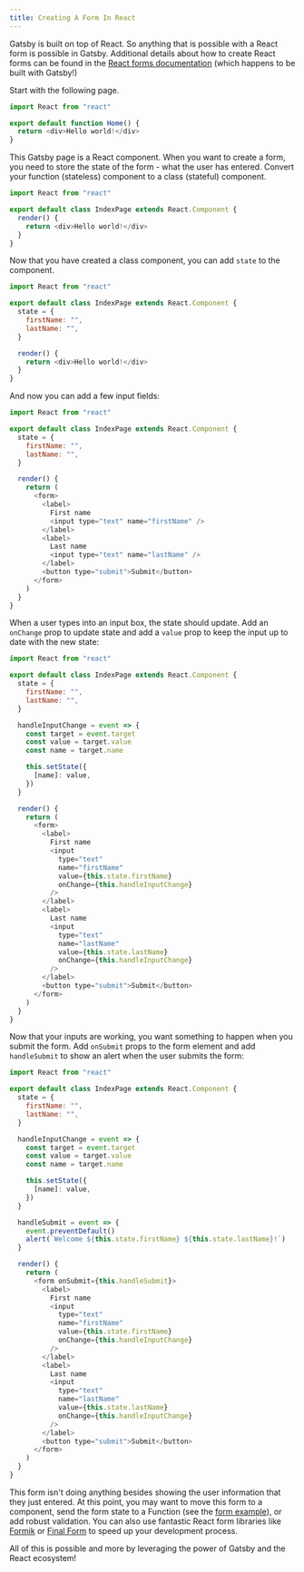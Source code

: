 ```yaml
---
title: Creating A Form In React
---
```


Gatsby is built on top of React. So anything that is possible with a React form is possible in Gatsby. Additional details about how to create React forms can be found in the [React forms documentation](https://reactjs.org/docs/forms.html) (which happens to be built with Gatsby!)

Start with the following page.

```jsx:title=src/pages/index.js
import React from "react"

export default function Home() {
  return <div>Hello world!</div>
}
```

This Gatsby page is a React component. When you want to create a form, you need to store the state of the form - what the user has entered. Convert your function (stateless) component to a class (stateful) component.

```jsx:title=src/pages/index.js
import React from "react"

export default class IndexPage extends React.Component {
  render() {
    return <div>Hello world!</div>
  }
}
```

Now that you have created a class component, you can add `state` to the component.

```jsx:title=src/pages/index.js
import React from "react"

export default class IndexPage extends React.Component {
  state = {
    firstName: "",
    lastName: "",
  }

  render() {
    return <div>Hello world!</div>
  }
}
```

And now you can add a few input fields:

```jsx:title=src/pages/index.js
import React from "react"

export default class IndexPage extends React.Component {
  state = {
    firstName: "",
    lastName: "",
  }

  render() {
    return (
      <form>
        <label>
          First name
          <input type="text" name="firstName" />
        </label>
        <label>
          Last name
          <input type="text" name="lastName" />
        </label>
        <button type="submit">Submit</button>
      </form>
    )
  }
}
```

When a user types into an input box, the state should update. Add an `onChange` prop to update state and add a `value` prop to keep the input up to date with the new state:

```jsx:title=src/pages/index.js
import React from "react"

export default class IndexPage extends React.Component {
  state = {
    firstName: "",
    lastName: "",
  }

  handleInputChange = event => {
    const target = event.target
    const value = target.value
    const name = target.name

    this.setState({
      [name]: value,
    })
  }

  render() {
    return (
      <form>
        <label>
          First name
          <input
            type="text"
            name="firstName"
            value={this.state.firstName}
            onChange={this.handleInputChange}
          />
        </label>
        <label>
          Last name
          <input
            type="text"
            name="lastName"
            value={this.state.lastName}
            onChange={this.handleInputChange}
          />
        </label>
        <button type="submit">Submit</button>
      </form>
    )
  }
}
```

Now that your inputs are working, you want something to happen when you submit the form. Add `onSubmit` props to the form element and add `handleSubmit` to show an alert when the user submits the form:

```jsx:title=src/pages/index.js
import React from "react"

export default class IndexPage extends React.Component {
  state = {
    firstName: "",
    lastName: "",
  }

  handleInputChange = event => {
    const target = event.target
    const value = target.value
    const name = target.name

    this.setState({
      [name]: value,
    })
  }

  handleSubmit = event => {
    event.preventDefault()
    alert(`Welcome ${this.state.firstName} ${this.state.lastName}!`)
  }

  render() {
    return (
      <form onSubmit={this.handleSubmit}>
        <label>
          First name
          <input
            type="text"
            name="firstName"
            value={this.state.firstName}
            onChange={this.handleInputChange}
          />
        </label>
        <label>
          Last name
          <input
            type="text"
            name="lastName"
            value={this.state.lastName}
            onChange={this.handleInputChange}
          />
        </label>
        <button type="submit">Submit</button>
      </form>
    )
  }
}
```

This form isn't doing anything besides showing the user information that they just entered. At this point, you may want to move this form to a component, send the form state to a Function (see the [form example](https://github.com/gatsbyjs/gatsby-functions-beta/tree/main/examples/basic-form)), or add robust validation. You can also use fantastic React form libraries like [Formik](https://github.com/jaredpalmer/formik) or [Final Form](https://github.com/final-form/react-final-form) to speed up your development process.

All of this is possible and more by leveraging the power of Gatsby and the React ecosystem!
